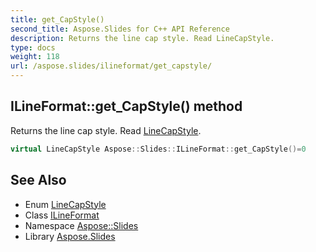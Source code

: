 ```yaml
---
title: get_CapStyle()
second_title: Aspose.Slides for C++ API Reference
description: Returns the line cap style. Read LineCapStyle.
type: docs
weight: 118
url: /aspose.slides/ilineformat/get_capstyle/
---
```

## ILineFormat::get_CapStyle() method


Returns the line cap style. Read [LineCapStyle](../../linecapstyle/).

```cpp
virtual LineCapStyle Aspose::Slides::ILineFormat::get_CapStyle()=0
```

## See Also

* Enum [LineCapStyle](../../linecapstyle/)
* Class [ILineFormat](../)
* Namespace [Aspose::Slides](../../)
* Library [Aspose.Slides](../../../)